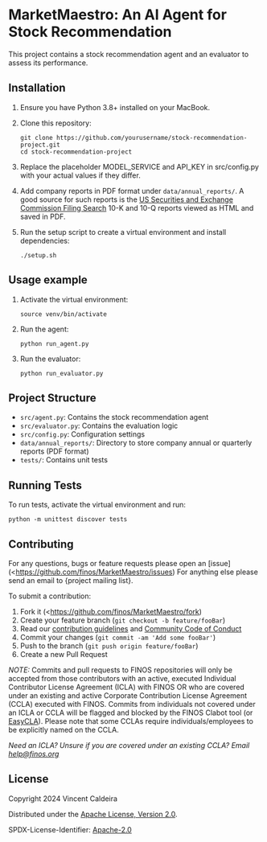 # MarketMaestro: An AI Agent for Stock Recommendation

This project contains a stock recommendation agent and an evaluator to assess its performance.

## Installation

1. Ensure you have Python 3.8+ installed on your MacBook.
2. Clone this repository:

   ```
   git clone https://github.com/yourusername/stock-recommendation-project.git
   cd stock-recommendation-project
   ```
3. Replace the placeholder MODEL_SERVICE and API_KEY in src/config.py with your actual values if they differ.
4. Add company reports in PDF format under `data/annual_reports/`. A good source for such reports is the [US Securities and Exchange Commission Filing Search](https://www.sec.gov/search-filings) 10-K and 10-Q reports viewed as HTML and saved in PDF.
5. Run the setup script to create a virtual environment and install dependencies:

   ```
   ./setup.sh
   ```

## Usage example


1. Activate the virtual environment:

   ```
   source venv/bin/activate
   ```

2. Run the agent:

   ```
   python run_agent.py
   ```

3. Run the evaluator:

   ```
   python run_evaluator.py
   ```

## Project Structure

- `src/agent.py`: Contains the stock recommendation agent
- `src/evaluator.py`: Contains the evaluation logic
- `src/config.py`: Configuration settings
- `data/annual_reports/`: Directory to store company annual or quarterly reports (PDF format)
- `tests/`: Contains unit tests

## Running Tests

To run tests, activate the virtual environment and run:
```
python -m unittest discover tests
```

## Contributing

For any questions, bugs or feature requests please open an [issue](<https://github.com/finos/MarketMaestro/issues)
For anything else please send an email to {project mailing list}.

To submit a contribution:

1. Fork it (<<https://github.com/finos/MarketMaestro/fork>)
2. Create your feature branch (`git checkout -b feature/fooBar`)
3. Read our [contribution guidelines](.github/CONTRIBUTING.md) and [Community Code of Conduct](https://www.finos.org/code-of-conduct)
4. Commit your changes (`git commit -am 'Add some fooBar'`)
5. Push to the branch (`git push origin feature/fooBar`)
6. Create a new Pull Request

_NOTE:_ Commits and pull requests to FINOS repositories will only be accepted from those contributors with an active, executed Individual Contributor License Agreement (ICLA) with FINOS OR who are covered under an existing and active Corporate Contribution License Agreement (CCLA) executed with FINOS. Commits from individuals not covered under an ICLA or CCLA will be flagged and blocked by the FINOS Clabot tool (or [EasyCLA](https://community.finos.org/docs/governance/Software-Projects/easycla)). Please note that some CCLAs require individuals/employees to be explicitly named on the CCLA.

_Need an ICLA? Unsure if you are covered under an existing CCLA? Email [help@finos.org](mailto:help@finos.org)_

## License

Copyright 2024 Vincent Caldeira

Distributed under the [Apache License, Version 2.0](http://www.apache.org/licenses/LICENSE-2.0).

SPDX-License-Identifier: [Apache-2.0](https://spdx.org/licenses/Apache-2.0)
